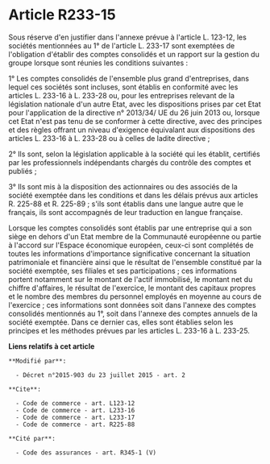 # Article R233-15

Sous réserve d'en justifier dans l'annexe prévue à l'article L. 123-12, les sociétés mentionnées au 1° de l'article L. 233-17
sont exemptées de l'obligation d'établir des comptes consolidés et un rapport sur la gestion du groupe lorsque sont réunies
les conditions suivantes : 

1° Les comptes consolidés de l'ensemble plus grand d'entreprises, dans lequel ces sociétés sont incluses, sont établis en
conformité avec les articles L. 233-16 à L. 233-28 ou, pour les entreprises relevant de la législation nationale d'un autre
Etat, avec les dispositions prises par cet Etat pour l'application de la directive n° 2013/34/ UE du 26 juin 2013 ou, lorsque
cet Etat n'est pas tenu de se conformer à cette directive, avec des principes et des règles offrant un niveau d'exigence
équivalant aux dispositions des articles L. 233-16 à L. 233-28 ou à celles de ladite directive ; 

2° Ils sont, selon la législation applicable à la société qui les établit, certifiés par les professionnels indépendants
chargés du contrôle des comptes et publiés ; 

3° Ils sont mis à la disposition des actionnaires ou des associés de la société exemptée dans les conditions et dans les
délais prévus aux articles R. 225-88 et R. 225-89 ; s'ils sont établis dans une langue autre que le français, ils sont
accompagnés de leur traduction en langue française. 

Lorsque les comptes consolidés sont établis par une entreprise qui a son siège en dehors d'un Etat membre de la Communauté
européenne ou partie à l'accord sur l'Espace économique européen, ceux-ci sont complétés de toutes les informations
d'importance significative concernant la situation patrimoniale et financière ainsi que le résultat de l'ensemble constitué
par la société exemptée, ses filiales et ses participations ; ces informations portent notamment sur le montant de l'actif
immobilisé, le montant net du chiffre d'affaires, le résultat de l'exercice, le montant des capitaux propres et le nombre des
membres du personnel employés en moyenne au cours de l'exercice ; ces informations sont données soit dans l'annexe des
comptes consolidés mentionnés au 1°, soit dans l'annexe des comptes annuels de la société exemptée. Dans ce dernier cas,
elles sont établies selon les principes et les méthodes prévues par les articles L. 233-16 à L. 233-25.

**Liens relatifs à cet article**

	**Modifié par**:

	  - Décret n°2015-903 du 23 juillet 2015 - art. 2

	**Cite**:

	  - Code de commerce - art. L123-12
	  - Code de commerce - art. L233-16
	  - Code de commerce - art. L233-17
	  - Code de commerce - art. R225-88

	**Cité par**:

	  - Code des assurances - art. R345-1 (V)
